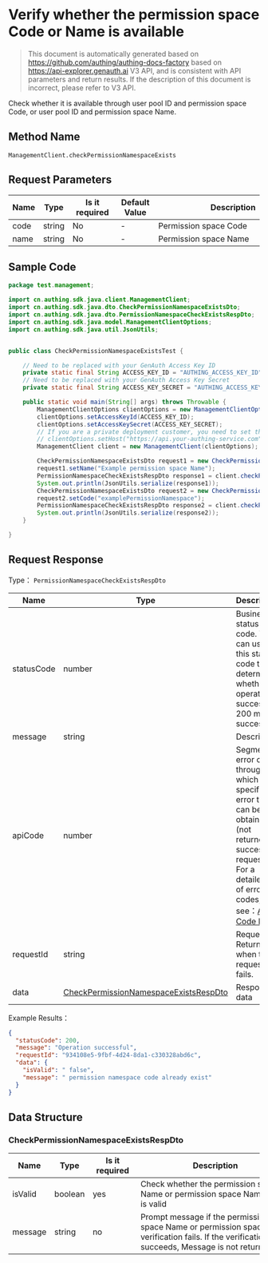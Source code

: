 # Verify whether the permission space Code or Name is available

<!--
Warning ⚠️:
Do not modify this document directly,
https://github.com/Authing/authing-docs-factory
Use this project to generate
-->

<LastUpdated />

> This document is automatically generated based on https://github.com/authing/authing-docs-factory based on https://api-explorer.genauth.ai V3 API, and is consistent with API parameters and return results. If the description of this document is incorrect, please refer to V3 API.

Check whether it is available through user pool ID and permission space Code, or user pool ID and permission space Name.

## Method Name

`ManagementClient.checkPermissionNamespaceExists`

## Request Parameters

| Name | Type   | <div style="width:80px">Is it required</div> | <div style="width:60px">Default Value</div> | <div style="width:300px">Description</div> | <div style="width:200px">Example Value</div> |
| ---- | ------ | -------------------------------------------- | ------------------------------------------- | ------------------------------------------ | -------------------------------------------- |
| code | string | No                                           | -                                           | Permission space Code                      | `examplePermissionNamespace`                 |
| name | string | No                                           | -                                           | Permission space Name                      | `Example Permission Space`                   |

## Sample Code

```java
package test.management;

import cn.authing.sdk.java.client.ManagementClient;
import cn.authing.sdk.java.dto.CheckPermissionNamespaceExistsDto;
import cn.authing.sdk.java.dto.PermissionNamespaceCheckExistsRespDto;
import cn.authing.sdk.java.model.ManagementClientOptions;
import cn.authing.sdk.java.util.JsonUtils;


public class CheckPermissionNamespaceExistsTest {

    // Need to be replaced with your GenAuth Access Key ID
    private static final String ACCESS_KEY_ID = "AUTHING_ACCESS_KEY_ID";
    // Need to be replaced with your GenAuth Access Key Secret
    private static final String ACCESS_KEY_SECRET = "AUTHING_ACCESS_KEY_SECRET";

    public static void main(String[] args) throws Throwable {
        ManagementClientOptions clientOptions = new ManagementClientOptions();
        clientOptions.setAccessKeyId(ACCESS_KEY_ID);
        clientOptions.setAccessKeySecret(ACCESS_KEY_SECRET);
        // If you are a private deployment customer, you need to set the GenAuth service domain name
        // clientOptions.setHost("https://api.your-authing-service.com");
        ManagementClient client = new ManagementClient(clientOptions);

        CheckPermissionNamespaceExistsDto request1 = new CheckPermissionNamespaceExistsDto();
        request1.setName("Example permission space Name");
        PermissionNamespaceCheckExistsRespDto response1 = client.checkPermissionNamespaceExists(request1);
        System.out.println(JsonUtils.serialize(response1));
        CheckPermissionNamespaceExistsDto request2 = new CheckPermissionNamespaceExistsDto();
        request2.setCode("examplePermissionNamespace");
        PermissionNamespaceCheckExistsRespDto response2 = client.checkPermissionNamespaceExists(request2);
        System.out.println(JsonUtils.serialize(response2));
    }

}
```

## Request Response

Type： `PermissionNamespaceCheckExistsRespDto`

| Name       | Type                                                                                       | Description                                                                                                                                                                                                                                                                                                                                       |
| ---------- | ------------------------------------------------------------------------------------------ | ------------------------------------------------------------------------------------------------------------------------------------------------------------------------------------------------------------------------------------------------------------------------------------------------------------------------------------------------- |
| statusCode | number                                                                                     | Business status code. You can use this status code to determine whether the operation is successful. 200 means success.                                                                                                                                                                                                                           |
| message    | string                                                                                     | Description                                                                                                                                                                                                                                                                                                                                       |
| apiCode    | number                                                                                     | Segment error code, through which the specific error type can be obtained (not returned for successful requests). For a detailed list of error codes, see：[API Code List](https://api-explorer.genauth.ai/?tag=group/%E5%BC%80%E5%8F%91%E5%87%86%E5%A4%87#tag/%E5%BC%80%E5%8F%91%E5%87%86%E5%A4%87/%E9%94%99%E8%AF%AF%E5%A4%84%E7%90%86/apiCode) |
| requestId  | string                                                                                     | Request ID. Returned when the request fails.                                                                                                                                                                                                                                                                                                      |
| data       | <a href="#CheckPermissionNamespaceExistsRespDto">CheckPermissionNamespaceExistsRespDto</a> | Response data                                                                                                                                                                                                                                                                                                                                     |

Example Results：

```json
{
  "statusCode": 200,
  "message": "Operation successful",
  "requestId": "934108e5-9fbf-4d24-8da1-c330328abd6c",
  "data": {
    "isValid": " false",
    "message": " permission namespace code already exist"
  }
}
```

## Data Structure

### <a id="CheckPermissionNamespaceExistsRespDto"></a> CheckPermissionNamespaceExistsRespDto

| Name    | Type    | <div style="width:80px">Is it required</div> | <div style="width:300px">Description</div>                                                                                                     | <div style="width:200px">Example Value</div> |
| ------- | ------- | -------------------------------------------- | ---------------------------------------------------------------------------------------------------------------------------------------------- | -------------------------------------------- |
| isValid | boolean | yes                                          | Check whether the permission space Name or permission space Name Code is valid                                                                 | ` false`                                     |
| message | string  | no                                           | Prompt message if the permission space Name or permission space Code verification fails. If the verification succeeds, Message is not returned | ` permission namespace code already exist`   |
